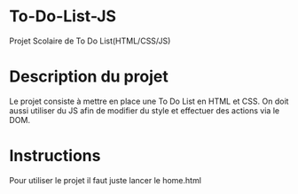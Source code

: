 # To-Do-List-JS
Projet Scolaire de To Do List(HTML/CSS/JS)

# Description du projet 
Le projet consiste à mettre en place une To Do List en HTML et CSS.
On doit aussi utiliser du JS afin de modifier du style et effectuer des actions via le DOM.

# Instructions
Pour utiliser le projet il faut juste lancer le home.html 